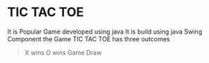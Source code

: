 # TIC TAC TOE
It is Popular Game developed using java
It is build using java Swing Component
the Game TIC TAC TOE has three outcomes
  > X wins
  > O wins
  > Game Draw
